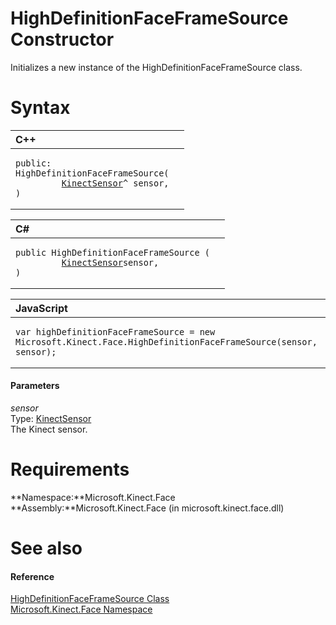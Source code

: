 HighDefinitionFaceFrameSource Constructor  
=========================================  

Initializes a new instance of the HighDefinitionFaceFrameSource class. <span id="syntaxSection"></span>

Syntax  
======  

<table>
<colgroup>
<col width="100%" />
</colgroup>
<thead>
<tr class="header">
<th align="left">C++</th>
</tr>
</thead>
<tbody>
<tr class="odd">
<td align="left"><pre><code>public:  
HighDefinitionFaceFrameSource(  
         <a href="../../Kinect/KinectSensor_Class.md">KinectSensor</a>^ sensor,  
)</code></pre></td>
</tr>
</tbody>
</table>

<table>
<colgroup>
<col width="100%" />
</colgroup>
<thead>
<tr class="header">
<th align="left">C#</th>
</tr>
</thead>
<tbody>
<tr class="odd">
<td align="left"><pre><code>public HighDefinitionFaceFrameSource (  
         <a href="../../Kinect/KinectSensor_Class.md">KinectSensor</a>sensor,  
)</code></pre></td>
</tr>
</tbody>
</table>

<table>
<colgroup>
<col width="100%" />
</colgroup>
<thead>
<tr class="header">
<th align="left">JavaScript</th>
</tr>
</thead>
<tbody>
<tr class="odd">
<td align="left"><pre><code>var highDefinitionFaceFrameSource = new Microsoft.Kinect.Face.HighDefinitionFaceFrameSource(sensor, sensor);</code></pre></td>
</tr>
</tbody>
</table>

<span id="ID4EG"></span>
#### Parameters  

*sensor*    
Type: [KinectSensor](../../Kinect/KinectSensor_Class.md)  
The Kinect sensor.  

<span id="requirements"></span>

Requirements  
============  

**Namespace:**Microsoft.Kinect.Face  
**Assembly:**Microsoft.Kinect.Face (in microsoft.kinect.face.dll)  

<span id="ID4EEB"></span>

See also  
========  

<span id="ID4EGB"></span>
#### Reference  

[HighDefinitionFaceFrameSource Class](../HighDefinitionFaceFrameS.md)  
 [Microsoft.Kinect.Face Namespace](../../Kinect.Face.md)  



<!--Please do not edit the data in the comment block below.-->
<!--
TOCTitle : HighDefinitionFaceFrameSource Constructor
RLTitle : HighDefinitionFaceFrameSource Constructor
KeywordK : HighDefinitionFaceFrameSource class, constructor
KeywordK : HighDefinitionFaceFrameSource.HighDefinitionFaceFrameSource constructor
KeywordF : Microsoft.Kinect.Face.HighDefinitionFaceFrameSource.#ctor
KeywordF : Microsoft.Kinect.Face.HighDefinitionFaceFrameSource.HighDefinitionFaceFrameSource
KeywordF : Microsoft.Kinect.Face.HighDefinitionFaceFrameSource.New
KeywordF : Microsoft.Kinect.Face.HighDefinitionFaceFrameSource.#ctor(WindowsPreview.Kinect.KinectSensor,Windows.Kinect.KinectSensor)
KeywordF : HighDefinitionFaceFrameSource.HighDefinitionFaceFrameSource
KeywordF : HighDefinitionFaceFrameSource.New
KeywordA : M:Microsoft.Kinect.Face.HighDefinitionFaceFrameSource.#ctor(WindowsPreview.Kinect.KinectSensor,Windows.Kinect.KinectSensor)
AssetID : M:Microsoft.Kinect.Face.HighDefinitionFaceFrameSource.#ctor(WindowsPreview.Kinect.KinectSensor,Windows.Kinect.KinectSensor)
Locale : en-us
CommunityContent : 1
APIType : Managed
APILocation : microsoft.kinect.face.dll
APIName : Microsoft.Kinect.Face.HighDefinitionFaceFrameSource
TargetOS : Windows
TopicType : kbSyntax
DevLang : VB
DevLang : CSharp
DevLang : JavaScript
DevLang : C++
DocSet : K4Wv2
ProjType : K4Wv2Proj
Technology : Kinect for Windows
Product : Kinect for Windows SDK v2
productversion : 20
-->
